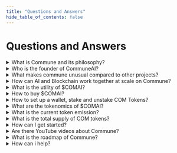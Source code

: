 ```yaml
---
title: "Questions and Answers"
hide_table_of_contents: false 
---
```


# Questions and Answers
<details>
<summary>
What is Commune and its philosophy?
</summary>
Commune is a censorship resistant peer to peer protocol leveraging cryptoeconomic incentives for the decentralized creation and access of machine intelligence and other digital commodities. Commune follows a radically OpenSource and modular design philosophy centered around cooperation, sharing and reusability of resources.
</details>

<details>
<summary>
Who is the founder of CommuneAI?
</summary>
CommuneAI follows a zero bureaucracy only code, zero founders only devs philosophy and is community driven at its heart. That being said, originator and core developer is Sal Vivona, a physicist and machine learning engineer who quit big tech 3 years ago to fulltime focus on Commune. He discovered Bittensor and joined the OpenTensor foundation as a developer until he eventually quit to pursue Commune fully again.
</details>

<details>
<summary>
What makes commune unusual compared to other projects?
</summary>
Commune is cypherpunk at heart, wild and fully organic. There is no bureaucracy, foundation or VCs. only opensource code and developers making public contributions.
</details>

<details>
<summary>
How can AI and Blockchain work together at scale on Commune?
</summary>
Commune's blockchain only tracks the economic information of the AI activity rather than the AI activity itself. The AI validation happens offchain and only its results are submitted to the chain. This separates the computation heavy elements from the chain.
</details>

<details>
<summary>
What is the utility of $COMAI?
</summary>
COMAI Validator Stake controls the incentive landscape of miners. Stake is essentially ownership over the workforce of miners, making them compete around serving the demands of Stakeholders with supply. Giving Stake access to an ever changing and growing array of digital commodities like AI.
</details>

<details>
<summary>
How to buy $COMAI?
</summary>
Currently you can buy COMAI on [uniswap (WCOMAI)](https://app.uniswap.org/explore/tokens/ethereum/0xc78b628b060258300218740b1a7a5b3c82b3bd9f), [Comswap](https://comswap.io/), and [MEXC](https://www.mexc.com/price/COMAI?calculatorTab=trade).
</details>

<details>
<summary>
How to set up a wallet, stake and unstake COM Tokens?
</summary>
Please refer to [Omnipotent Labs' Tutorial](https://www.youtube.com/watch?v=JrQKG7ko14M&t=2s).
</details>

<details>
<summary>
What are the tokenomics of $COMAI?
</summary>
COMAI launched fairly without premine, meaning the founder mines in the open network like everyone else. Emissions are split 50/50 between validators and miners. validators earn dividends on stake for producing evaluations of miners, while miners earn incentive by receiving good evaluations from validators.
</details>

<details>
<summary>
What is the current token emission?
</summary>
It's 250k tokens/daily.
</details>

<details>
<summary>
What is the total supply of COM tokens?
</summary>
It's 1 billion.
</details>

<details>
<summary>
How can I get started?
</summary>
Please refer to our [introduction page](https://comdocs.netlify.app) where you can find all details.
</details>

<details>
<summary>
Are there YouTube videos about Commune?
</summary>
Yes! [Omnipotent Labs](https://www.youtube.com/@omnipotentlabs) produces regular Commune content to stay up to date.
</details>

<details>
<summary>
What is the roadmap of Commune?
</summary>
Commune is emerging in a decentralised manner, meaning it is formed by the contributions of many different independent people who commit code or try to convince the community to implement an idea. This makes the conventional concept of a roadmap unapplicable. However the goal for the community will always be to increase the prosperity of the protocol by improving its mechanisms and the value produced by miners and validators, while keeping it as fair and decentralized as possible. So at large we will likely always work towards that direction.
</details>

<details>
<summary>
How can i help?
</summary>
There are many creative ways to help Commune, join our [Discord](https://discord.com/invite/A8JGkZ9Dmm) and start a discussion! 
</details>
